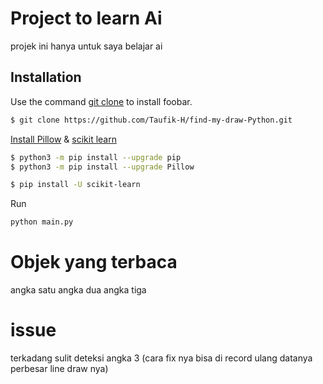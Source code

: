 # Project to learn Ai

projek ini hanya untuk saya belajar ai

## Installation

Use the command [git clone](https://github.com/Taufik-H/find-my-draw-Python.git) to install foobar.

```bash
$ git clone https://github.com/Taufik-H/find-my-draw-Python.git
```

[Install Pillow](https://pillow.readthedocs.io/) & [scikit learn](https://scikit-learn.org/)
```bash
$ python3 -m pip install --upgrade pip
$ python3 -m pip install --upgrade Pillow
```

```bash
$ pip install -U scikit-learn
```
Run
```bash
python main.py
```
# Objek yang terbaca

angka satu
angka dua
angka tiga

# issue
  terkadang sulit deteksi angka 3
 (cara fix nya bisa di record ulang datanya perbesar line draw nya)



